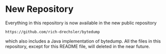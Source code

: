 # New Repository

Everything in this repository is now available in the new public repository

    https://github.com/rich-drechsler/bytedump

which also includes a Java implementation of bytedump. All the files in this
repository, except for this README file, will deleted in the near future.

